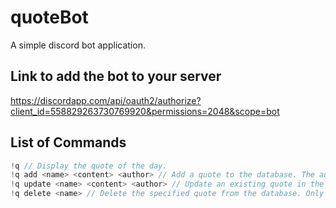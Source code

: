 # quoteBot
A simple discord bot application.

## Link to add the bot to your server
https://discordapp.com/api/oauth2/authorize?client_id=558829263730769920&permissions=2048&scope=bot

## List of Commands
```c
!q // Display the quote of the day.
!q add <name> <content> <author> // Add a quote to the database. The author field is optional.
!q update <name> <content> <author> // Update an existing quote in the database. The author field is optional.
!q delete <name> // Delete the specified quote from the database. Only an admin or the contributor may delete the quote.
```
  
